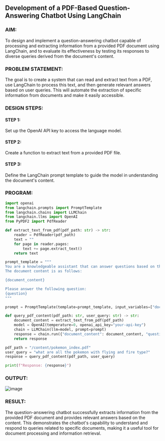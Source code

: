 ## Development of a PDF-Based Question-Answering Chatbot Using LangChain

### AIM:
To design and implement a question-answering chatbot capable of processing and extracting information from a provided PDF document using LangChain, and to evaluate its effectiveness by testing its responses to diverse queries derived from the document's content.

### PROBLEM STATEMENT:
The goal is to create a system that can read and extract text from a PDF, use LangChain to process this text, and then generate relevant answers based on user queries. This will automate the extraction of specific information from documents and make it easily accessible.

### DESIGN STEPS:

#### STEP 1:
Set up the OpenAI API key to access the language model.

#### STEP 2:
Create a function to extract text from a provided PDF file.

#### STEP 3:
Define the LangChain prompt template to guide the model in understanding the document's content.

### PROGRAM:

```python
import openai
from langchain.prompts import PromptTemplate
from langchain.chains import LLMChain
from langchain.llms import OpenAI
from PyPDF2 import PdfReader

def extract_text_from_pdf(pdf_path: str) -> str:
    reader = PdfReader(pdf_path)
    text = ""
    for page in reader.pages:
        text += page.extract_text()
    return text

prompt_template = """
You are a knowledgeable assistant that can answer questions based on the content of a document. 
The document content is as follows:

{document_content}

Please answer the following question:
{question}
"""

prompt = PromptTemplate(template=prompt_template, input_variables=["document_content", "question"])

def query_pdf_content(pdf_path: str, user_query: str) -> str:
    document_content = extract_text_from_pdf(pdf_path)
    model = OpenAI(temperature=0, openai_api_key="your-api-key")
    chain = LLMChain(llm=model, prompt=prompt)
    response = chain.run({"document_content": document_content, "question": user_query})
    return response

pdf_path = "/content/pokemon_index.pdf"
user_query = "what are all the pokemon with flying and fire type?"
response = query_pdf_content(pdf_path, user_query)

print(f"Response: {response}")


```

### OUTPUT:
![image](https://github.com/user-attachments/assets/9c50a418-3b7f-4b76-bd42-3b1c668f1580)


### RESULT:
The question-answering chatbot successfully extracts information from the provided PDF document and provides relevant answers based on the content. This demonstrates the chatbot's capability to understand and respond to queries related to specific documents, making it a useful tool for document processing and information retrieval.
